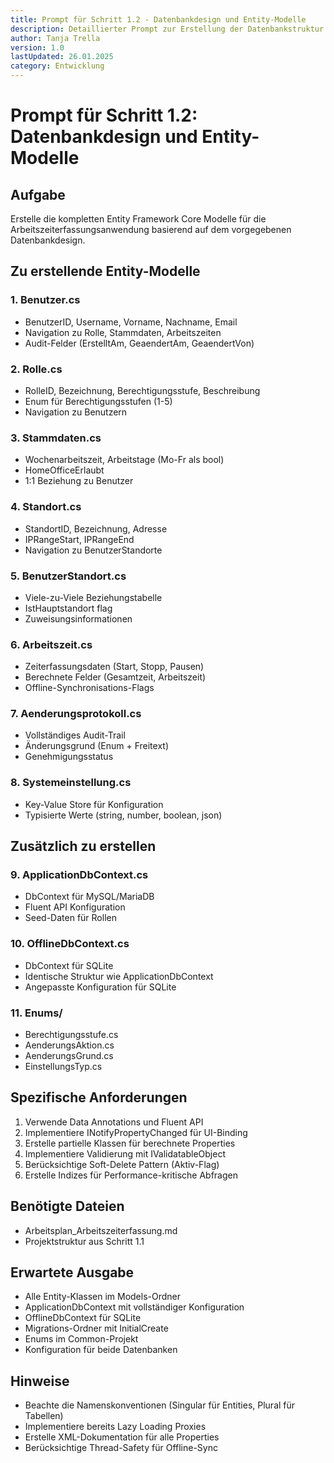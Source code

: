 ```yaml
---
title: Prompt für Schritt 1.2 - Datenbankdesign und Entity-Modelle
description: Detaillierter Prompt zur Erstellung der Datenbankstruktur und Entity Framework Modelle
author: Tanja Trella
version: 1.0
lastUpdated: 26.01.2025
category: Entwicklung
---
```


# Prompt für Schritt 1.2: Datenbankdesign und Entity-Modelle

## Aufgabe
Erstelle die kompletten Entity Framework Core Modelle für die Arbeitszeiterfassungsanwendung basierend auf dem vorgegebenen Datenbankdesign.

## Zu erstellende Entity-Modelle

### 1. Benutzer.cs
- BenutzerID, Username, Vorname, Nachname, Email
- Navigation zu Rolle, Stammdaten, Arbeitszeiten
- Audit-Felder (ErstelltAm, GeaendertAm, GeaendertVon)

### 2. Rolle.cs
- RolleID, Bezeichnung, Berechtigungsstufe, Beschreibung
- Enum für Berechtigungsstufen (1-5)
- Navigation zu Benutzern

### 3. Stammdaten.cs
- Wochenarbeitszeit, Arbeitstage (Mo-Fr als bool)
- HomeOfficeErlaubt
- 1:1 Beziehung zu Benutzer

### 4. Standort.cs
- StandortID, Bezeichnung, Adresse
- IPRangeStart, IPRangeEnd
- Navigation zu BenutzerStandorte

### 5. BenutzerStandort.cs
- Viele-zu-Viele Beziehungstabelle
- IstHauptstandort flag
- Zuweisungsinformationen

### 6. Arbeitszeit.cs
- Zeiterfassungsdaten (Start, Stopp, Pausen)
- Berechnete Felder (Gesamtzeit, Arbeitszeit)
- Offline-Synchronisations-Flags

### 7. Aenderungsprotokoll.cs
- Vollständiges Audit-Trail
- Änderungsgrund (Enum + Freitext)
- Genehmigungsstatus

### 8. Systemeinstellung.cs
- Key-Value Store für Konfiguration
- Typisierte Werte (string, number, boolean, json)

## Zusätzlich zu erstellen

### 9. ApplicationDbContext.cs
- DbContext für MySQL/MariaDB
- Fluent API Konfiguration
- Seed-Daten für Rollen

### 10. OfflineDbContext.cs  
- DbContext für SQLite
- Identische Struktur wie ApplicationDbContext
- Angepasste Konfiguration für SQLite

### 11. Enums/
- Berechtigungsstufe.cs
- AenderungsAktion.cs
- AenderungsGrund.cs
- EinstellungsTyp.cs

## Spezifische Anforderungen
1. Verwende Data Annotations und Fluent API
2. Implementiere INotifyPropertyChanged für UI-Binding
3. Erstelle partielle Klassen für berechnete Properties
4. Implementiere Validierung mit IValidatableObject
5. Berücksichtige Soft-Delete Pattern (Aktiv-Flag)
6. Erstelle Indizes für Performance-kritische Abfragen

## Benötigte Dateien
- Arbeitsplan_Arbeitszeiterfassung.md
- Projektstruktur aus Schritt 1.1

## Erwartete Ausgabe
- Alle Entity-Klassen im Models-Ordner
- ApplicationDbContext mit vollständiger Konfiguration
- OfflineDbContext für SQLite
- Migrations-Ordner mit InitialCreate
- Enums im Common-Projekt
- Konfiguration für beide Datenbanken

## Hinweise
- Beachte die Namenskonventionen (Singular für Entities, Plural für Tabellen)
- Implementiere bereits Lazy Loading Proxies
- Erstelle XML-Dokumentation für alle Properties
- Berücksichtige Thread-Safety für Offline-Sync